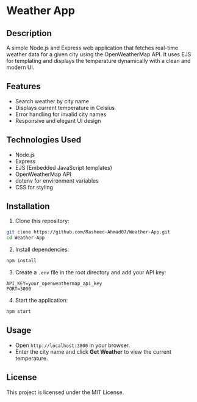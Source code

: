 # Weather App

## Description
A simple Node.js and Express web application that fetches real-time weather data for a given city using the OpenWeatherMap API. It uses EJS for templating and displays the temperature dynamically with a clean and modern UI.

## Features
- Search weather by city name
- Displays current temperature in Celsius
- Error handling for invalid city names
- Responsive and elegant UI design

## Technologies Used
- Node.js
- Express
- EJS (Embedded JavaScript templates)
- OpenWeatherMap API
- dotenv for environment variables
- CSS for styling

## Installation

1. Clone this repository:

```bash
git clone https://github.com/Rasheed-Ahmad07/Weather-App.git
cd Weather-App
```

2. Install dependencies:

```bash
npm install
```

3. Create a `.env` file in the root directory and add your API key:

```env
API_KEY=your_openweathermap_api_key
PORT=3000
```

4. Start the application:

```bash
npm start
```

## Usage

- Open `http://localhost:3000` in your browser.
- Enter the city name and click **Get Weather** to view the current temperature.

## License

This project is licensed under the MIT License.
